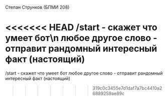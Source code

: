Степан Струнков (БПМИ 208)

<<<<<<< HEAD
/start - скажет что умеет бот\n
любое другое слово - отправит рандомный интересный факт (настоящий)
=======
/start - скажет что умеет бот
любое другое слово - отправит 
рандомный интересный факт (настоящий)
>>>>>>> 319c0c3455e7d1daf7a7bc4410a26889259ae89c

